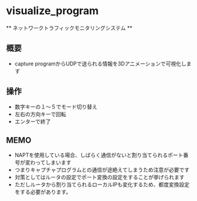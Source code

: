 # visualize_program

** ネットワークトラフィックモニタリングシステム **

## 概要
* capture programからUDPで送られる情報を3Dアニメーションで可視化します

## 操作
* 数字キーの１〜５でモード切り替え
* 左右の方向キーで回転
* エンターで終了

## MEMO
* NAPTを使用している場合、しばらく通信がないと割り当てられるポート番号が変わってしまいます
* つまりキャプチャプログラムとの通信が途絶えてしまうため注意が必要です
* 対策としてはルータの設定でポート変換の設定をすることが挙げられます
* ただしルータから割り当てられるローカルIPも変化するため、都度変換設定をする必要があります。

